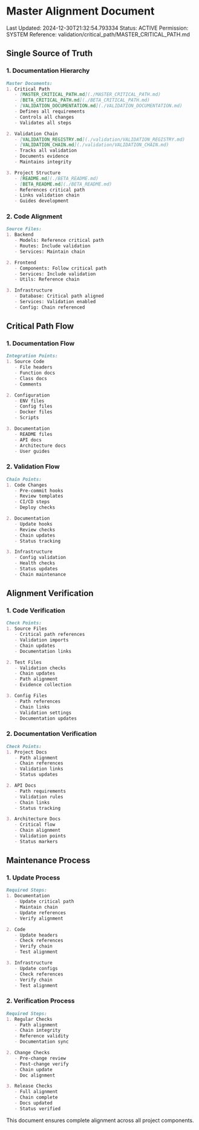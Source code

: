 # Master Alignment Document
Last Updated: 2024-12-30T21:32:54.793334
Status: ACTIVE
Permission: SYSTEM
Reference: validation/critical_path/MASTER_CRITICAL_PATH.md

## Single Source of Truth

### 1. Documentation Hierarchy
```markdown
Master Documents:
1. Critical Path
   - [MASTER_CRITICAL_PATH.md](./MASTER_CRITICAL_PATH.md)
   - [BETA_CRITICAL_PATH.md](./BETA_CRITICAL_PATH.md)
   - [VALIDATION_DOCUMENTATION.md](./VALIDATION_DOCUMENTATION.md)
   - Defines all requirements
   - Controls all changes
   - Validates all steps

2. Validation Chain
   - [VALIDATION_REGISTRY.md](./validation/VALIDATION_REGISTRY.md)
   - [VALIDATION_CHAIN.md](./validation/VALIDATION_CHAIN.md)
   - Tracks all validation
   - Documents evidence
   - Maintains integrity

3. Project Structure
   - [README.md](./BETA_README.md)
   - [BETA_README.md](./BETA_README.md)
   - References critical path
   - Links validation chain
   - Guides development
```

### 2. Code Alignment
```markdown
Source Files:
1. Backend
   - Models: Reference critical path
   - Routes: Include validation
   - Services: Maintain chain

2. Frontend
   - Components: Follow critical path
   - Services: Include validation
   - Utils: Reference chain

3. Infrastructure
   - Database: Critical path aligned
   - Services: Validation enabled
   - Config: Chain referenced
```

## Critical Path Flow

### 1. Documentation Flow
```markdown
Integration Points:
1. Source Code
   - File headers
   - Function docs
   - Class docs
   - Comments

2. Configuration
   - ENV files
   - Config files
   - Docker files
   - Scripts

3. Documentation
   - README files
   - API docs
   - Architecture docs
   - User guides
```

### 2. Validation Flow
```markdown
Chain Points:
1. Code Changes
   - Pre-commit hooks
   - Review templates
   - CI/CD steps
   - Deploy checks

2. Documentation
   - Update hooks
   - Review checks
   - Chain updates
   - Status tracking

3. Infrastructure
   - Config validation
   - Health checks
   - Status updates
   - Chain maintenance
```

## Alignment Verification

### 1. Code Verification
```markdown
Check Points:
1. Source Files
   - Critical path references
   - Validation imports
   - Chain updates
   - Documentation links

2. Test Files
   - Validation checks
   - Chain updates
   - Path alignment
   - Evidence collection

3. Config Files
   - Path references
   - Chain links
   - Validation settings
   - Documentation updates
```

### 2. Documentation Verification
```markdown
Check Points:
1. Project Docs
   - Path alignment
   - Chain references
   - Validation links
   - Status updates

2. API Docs
   - Path requirements
   - Validation rules
   - Chain links
   - Status tracking

3. Architecture Docs
   - Critical flow
   - Chain alignment
   - Validation points
   - Status markers
```

## Maintenance Process

### 1. Update Process
```markdown
Required Steps:
1. Documentation
   - Update critical path
   - Maintain chain
   - Update references
   - Verify alignment

2. Code
   - Update headers
   - Check references
   - Verify chain
   - Test alignment

3. Infrastructure
   - Update configs
   - Check references
   - Verify chain
   - Test alignment
```

### 2. Verification Process
```markdown
Required Steps:
1. Regular Checks
   - Path alignment
   - Chain integrity
   - Reference validity
   - Documentation sync

2. Change Checks
   - Pre-change review
   - Post-change verify
   - Chain update
   - Doc alignment

3. Release Checks
   - Full alignment
   - Chain complete
   - Docs updated
   - Status verified
```

This document ensures complete alignment across all project components.
